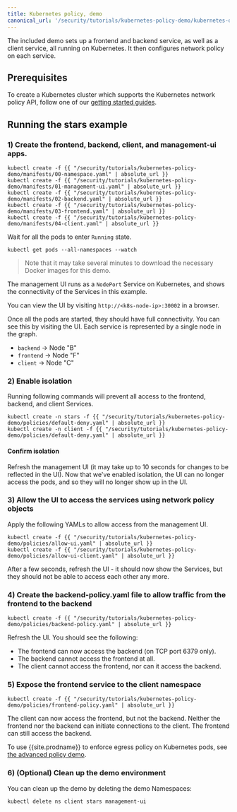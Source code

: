 ```yaml
---
title: Kubernetes policy, demo
canonical_url: '/security/tutorials/kubernetes-policy-demo/kubernetes-demo'
---
```

The included demo sets up a frontend and backend service, as well as a client service, all
running on Kubernetes.  It then configures network policy on each service.

## Prerequisites

To create a Kubernetes cluster which supports the Kubernetes network policy API, follow
one of our [getting started guides]({{site.baseurl}}/getting-started/).

## Running the stars example

### 1) Create the frontend, backend, client, and management-ui apps.

```shell
kubectl create -f {{ "/security/tutorials/kubernetes-policy-demo/manifests/00-namespace.yaml" | absolute_url }}
kubectl create -f {{ "/security/tutorials/kubernetes-policy-demo/manifests/01-management-ui.yaml" | absolute_url }}
kubectl create -f {{ "/security/tutorials/kubernetes-policy-demo/manifests/02-backend.yaml" | absolute_url }}
kubectl create -f {{ "/security/tutorials/kubernetes-policy-demo/manifests/03-frontend.yaml" | absolute_url }}
kubectl create -f {{ "/security/tutorials/kubernetes-policy-demo/manifests/04-client.yaml" | absolute_url }}
```

Wait for all the pods to enter `Running` state.

```shell
kubectl get pods --all-namespaces --watch
```
> Note that it may take several minutes to download the necessary Docker images for this demo.

The management UI runs as a `NodePort` Service on Kubernetes, and shows the connectivity
of the Services in this example.

You can view the UI by visiting `http://<k8s-node-ip>:30002` in a browser.

Once all the pods are started, they should have full connectivity. You can see this by visiting the UI.  Each service is
represented by a single node in the graph.

- `backend` -> Node "B"
- `frontend` -> Node "F"
- `client` -> Node "C"

### 2) Enable isolation

Running following commands will prevent all access to the frontend, backend, and client Services.

```shell
kubectl create -n stars -f {{ "/security/tutorials/kubernetes-policy-demo/policies/default-deny.yaml" | absolute_url }}
kubectl create -n client -f {{ "/security/tutorials/kubernetes-policy-demo/policies/default-deny.yaml" | absolute_url }}
```

#### Confirm isolation

Refresh the management UI (it may take up to 10 seconds for changes to be reflected in the UI).
Now that we've enabled isolation, the UI can no longer access the pods, and so they will no longer show up in the UI.

### 3) Allow the UI to access the services using network policy objects

Apply the following YAMLs to allow access from the management UI.

```shell
kubectl create -f {{ "/security/tutorials/kubernetes-policy-demo/policies/allow-ui.yaml" | absolute_url }}
kubectl create -f {{ "/security/tutorials/kubernetes-policy-demo/policies/allow-ui-client.yaml" | absolute_url }}
```

After a few seconds, refresh the UI - it should now show the Services, but they should not be able to access each other any more.

### 4) Create the backend-policy.yaml file to allow traffic from the frontend to the backend

```shell
kubectl create -f {{ "/security/tutorials/kubernetes-policy-demo/policies/backend-policy.yaml" | absolute_url }}
```

Refresh the UI.  You should see the following:

- The frontend can now access the backend (on TCP port 6379 only).
- The backend cannot access the frontend at all.
- The client cannot access the frontend, nor can it access the backend.

### 5) Expose the frontend service to the client namespace

```shell
kubectl create -f {{ "/security/tutorials/kubernetes-policy-demo/policies/frontend-policy.yaml" | absolute_url }}
```

The client can now access the frontend, but not the backend.  Neither the frontend nor the backend
can initiate connections to the client.  The frontend can still access the backend.

To use {{site.prodname}} to enforce egress policy on Kubernetes pods, see [the advanced policy demo]({{site.baseurl}}/security/tutorials/kubernetes-policy-advanced).

### 6) (Optional) Clean up the demo environment

You can clean up the demo by deleting the demo Namespaces:

```shell
kubectl delete ns client stars management-ui
```
